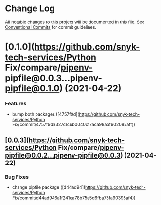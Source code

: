 # Change Log

All notable changes to this project will be documented in this file.
See [Conventional Commits](https://conventionalcommits.org) for commit guidelines.

# [0.1.0](https://github.com/snyk-tech-services/Python Fix/compare/pipenv-pipfile@0.0.3...pipenv-pipfile@0.1.0) (2021-04-22)


### Features

* bump both packages ([4757f9d](https://github.com/snyk-tech-services/Python Fix/commit/4757f9d8327c1c6b0040cf7aca98abf902085aff))





## [0.0.3](https://github.com/snyk-tech-services/Python Fix/compare/pipenv-pipfile@0.0.2...pipenv-pipfile@0.0.3) (2021-04-22)


### Bug Fixes

* change pipfile package ([d44ad94](https://github.com/snyk-tech-services/Python Fix/commit/d44ad946a1f241ea78b75a5d6fba73fa90395af4))
